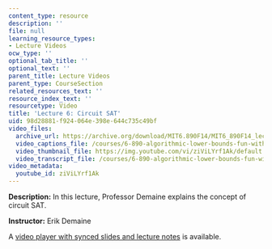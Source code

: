 ```yaml
---
content_type: resource
description: ''
file: null
learning_resource_types:
- Lecture Videos
ocw_type: ''
optional_tab_title: ''
optional_text: ''
parent_title: Lecture Videos
parent_type: CourseSection
related_resources_text: ''
resource_index_text: ''
resourcetype: Video
title: 'Lecture 6: Circuit SAT'
uid: 98d28881-f924-064e-398e-644c735c49bf
video_files:
  archive_url: https://archive.org/download/MIT6.890F14/MIT6_890F14_lec06_300k.mp4
  video_captions_file: /courses/6-890-algorithmic-lower-bounds-fun-with-hardness-proofs-fall-2014/7480dcab40c55ed3a64c78187543b572_ziViLYrf1Ak.vtt
  video_thumbnail_file: https://img.youtube.com/vi/ziViLYrf1Ak/default.jpg
  video_transcript_file: /courses/6-890-algorithmic-lower-bounds-fun-with-hardness-proofs-fall-2014/d31100411b981d21625aae116b68a0c9_ziViLYrf1Ak.pdf
video_metadata:
  youtube_id: ziViLYrf1Ak
---
```


**Description:** In this lecture, Professor Demaine explains the concept of circuit SAT.

**Instructor:** Erik Demaine

A [video player with synced slides and lecture notes](http://courses.csail.mit.edu/6.890/fall14/lectures/L06.html) is available.